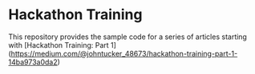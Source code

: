 # Hackathon Training

This repository provides the sample code for a series of articles
starting with [Hackathon Training: Part 1]
(https://medium.com/@johntucker_48673/hackathon-training-part-1-14ba973a0da2)
